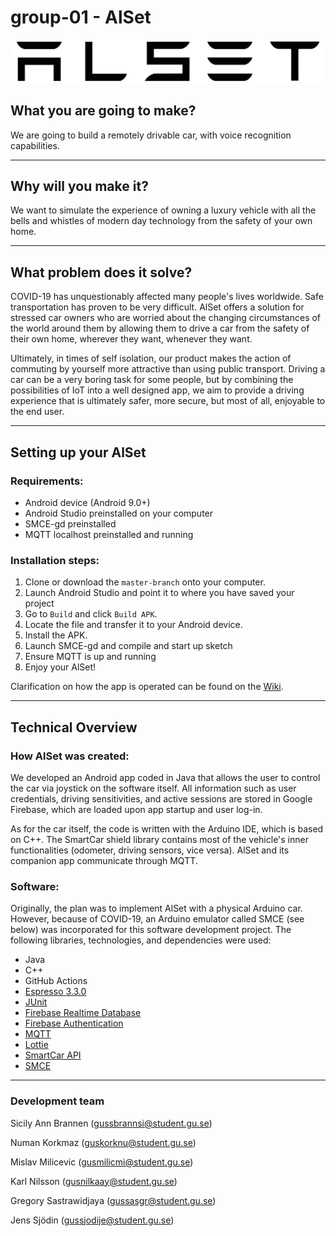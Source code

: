 # group-01 - AlSet

![AlSet](images/alset-whiteOutline.svg)

## What you are going to make?

We are going to build a remotely drivable car, with voice recognition capabilities.

---

## Why will you make it?

We want to simulate the experience of owning a luxury vehicle with all the bells and whistles of modern day technology from the safety of your own home. 

---

## What problem does it solve?

COVID-19 has unquestionably affected many people's lives worldwide. Safe transportation has proven to be very difficult. AlSet offers a solution for stressed car owners who are worried about the changing circumstances of the world around them by allowing them to drive a car from the safety of their own home, wherever they want, whenever they want.

Ultimately, in times of self isolation, our product makes the action of commuting by yourself more attractive than using public transport. Driving a car can be a very boring task for some people, but by combining the possibilities of IoT into a well designed app, we aim to provide a driving experience that is ultimately safer, more secure, but most of all, enjoyable to the end user.

---

## Setting up your AlSet

### Requirements:

- Android device (Android 9.0+)
- Android Studio preinstalled on your computer
- SMCE-gd preinstalled
- MQTT localhost preinstalled and running

### Installation steps: 

1) Clone or download the ```master-branch``` onto your computer.
2) Launch Android Studio and point it to where you have saved your project
3) Go to ```Build``` and click ```Build APK```.
4) Locate the file and transfer it to your Android device. 
5) Install the APK.
6) Launch SMCE-gd and compile and start up sketch
7) Ensure MQTT is up and running
8) Enjoy your AlSet!

Clarification on how the app is operated can be found on the [Wiki](https://github.com/DIT112-V21/group-01/wiki).

---

## Technical Overview

### How AlSet was created:

We developed an Android app coded in Java that allows the user to control the car via joystick on the software itself. All information such as user credentials, driving sensitivities, and active sessions are stored in Google Firebase, which are loaded upon app startup and user log-in.

As for the car itself, the code is written with the Arduino IDE, which is based on C++. The SmartCar shield library contains most of the vehicle's inner functionalities (odometer, driving sensors, vice versa). AlSet and its companion app communicate through MQTT.

### Software: 

Originally, the plan was to implement AlSet with a physical Arduino car. However, because of COVID-19, an Arduino emulator called SMCE (see below) was incorporated for this software development project. The following libraries, technologies, and dependencies were used:

- Java
- C++
- GitHub Actions
- [Espresso 3.3.0](https://developer.android.com/training/testing/espresso)
- [JUnit](https://junit.org/junit5/)
- [Firebase Realtime Database](https://firebase.google.com/docs/database) 
- [Firebase Authentication](https://firebase.google.com/docs/auth)
- [MQTT](https://github.com/eclipse/paho.mqtt.android)
- [Lottie](https://airbnb.design/lottie/)
- [SmartCar API](https://platisd.github.io/smartcar_shield/) 
- [SMCE](https://github.com/ItJustWorksTM/smce-gd)

---

### Development team

Sicily Ann Brannen (gussbrannsi@student.gu.se) 

Numan Korkmaz (guskorknu@student.gu.se)

Mislav Milicevic (gusmilicmi@student.gu.se)

Karl Nilsson (gusnilkaay@student.gu.se)

Gregory Sastrawidjaya (gussasgr@student.gu.se)

Jens Sjödin (gussjodije@student.gu.se)
